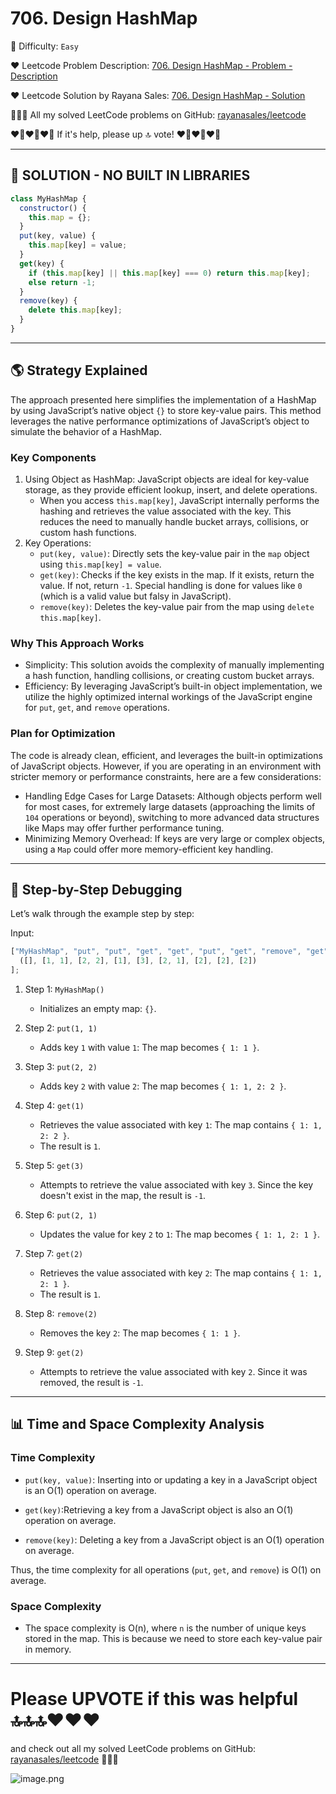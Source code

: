 # 706. Design HashMap

🌱 Difficulty: `Easy`

❤️ Leetcode Problem Description: [706. Design HashMap - Problem - Description](https://leetcode.com/problems/design-hashmap/description/)

❤️ Leetcode Solution by Rayana Sales: [706. Design HashMap - Solution](https://leetcode.com/problems/design-hashmap/solutions/5967370/javascript-15-lines-solution-no-built-in-libraries-beats-100)

💁🏻‍♀️ All my solved LeetCode problems on GitHub: [rayanasales/leetcode](https://github.com/rayanasales/leetcode)

❤️‍🔥❤️‍🔥❤️‍🔥 If it's help, please up 🔝 vote! ❤️‍🔥❤️‍🔥❤️‍🔥

---

## 🚀 SOLUTION - NO BUILT IN LIBRARIES

```javascript []
class MyHashMap {
  constructor() {
    this.map = {};
  }
  put(key, value) {
    this.map[key] = value;
  }
  get(key) {
    if (this.map[key] || this.map[key] === 0) return this.map[key];
    else return -1;
  }
  remove(key) {
    delete this.map[key];
  }
}
```

---

## 🌎 Strategy Explained

The approach presented here simplifies the implementation of a HashMap by using JavaScript’s native object `{}` to store key-value pairs. This method leverages the native performance optimizations of JavaScript’s object to simulate the behavior of a HashMap.

### Key Components

1. Using Object as HashMap: JavaScript objects are ideal for key-value storage, as they provide efficient lookup, insert, and delete operations.
   - When you access `this.map[key]`, JavaScript internally performs the hashing and retrieves the value associated with the key. This reduces the need to manually handle bucket arrays, collisions, or custom hash functions.
2. Key Operations:
   - `put(key, value)`: Directly sets the key-value pair in the `map` object using `this.map[key] = value`.
   - `get(key)`: Checks if the key exists in the map. If it exists, return the value. If not, return `-1`. Special handling is done for values like `0` (which is a valid value but falsy in JavaScript).
   - `remove(key)`: Deletes the key-value pair from the map using `delete this.map[key]`.

### Why This Approach Works

- Simplicity: This solution avoids the complexity of manually implementing a hash function, handling collisions, or creating custom bucket arrays.
- Efficiency: By leveraging JavaScript’s built-in object implementation, we utilize the highly optimized internal workings of the JavaScript engine for `put`, `get`, and `remove` operations.

### Plan for Optimization

The code is already clean, efficient, and leverages the built-in optimizations of JavaScript objects. However, if you are operating in an environment with stricter memory or performance constraints, here are a few considerations:

- Handling Edge Cases for Large Datasets: Although objects perform well for most cases, for extremely large datasets (approaching the limits of `104` operations or beyond), switching to more advanced data structures like Maps may offer further performance tuning.
- Minimizing Memory Overhead: If keys are very large or complex objects, using a `Map` could offer more memory-efficient key handling.

---

## 🔎 Step-by-Step Debugging

Let’s walk through the example step by step:

Input:

```javascript []
["MyHashMap", "put", "put", "get", "get", "put", "get", "remove", "get"][
  ([], [1, 1], [2, 2], [1], [3], [2, 1], [2], [2], [2])
];
```

1. Step 1: `MyHashMap()`

   - Initializes an empty map: `{}`.

2. Step 2: `put(1, 1)`

   - Adds key `1` with value `1`: The map becomes `{ 1: 1 }`.

3. Step 3: `put(2, 2)`

   - Adds key `2` with value `2`: The map becomes `{ 1: 1, 2: 2 }`.

4. Step 4: `get(1)`

   - Retrieves the value associated with key `1`: The map contains `{ 1: 1, 2: 2 }`.
   - The result is `1`.

5. Step 5: `get(3)`

   - Attempts to retrieve the value associated with key `3`. Since the key doesn't exist in the map, the result is `-1`.

6. Step 6: `put(2, 1)`

   - Updates the value for key `2` to `1`: The map becomes `{ 1: 1, 2: 1 }`.

7. Step 7: `get(2)`

   - Retrieves the value associated with key `2`: The map contains `{ 1: 1, 2: 1 }`.
   - The result is `1`.

8. Step 8: `remove(2)`

   - Removes the key `2`: The map becomes `{ 1: 1 }`.

9. Step 9: `get(2)`
   - Attempts to retrieve the value associated with key `2`. Since it was removed, the result is `-1`.

---

## 📊 Time and Space Complexity Analysis

### Time Complexity

- `put(key, value)`: Inserting into or updating a key in a JavaScript object is an O(1) operation on average.

- `get(key)`:Retrieving a key from a JavaScript object is also an O(1) operation on average.

- `remove(key)`: Deleting a key from a JavaScript object is an O(1) operation on average.

Thus, the time complexity for all operations (`put`, `get`, and `remove`) is O(1) on average.

### Space Complexity

- The space complexity is O(n), where `n` is the number of unique keys stored in the map. This is because we need to store each key-value pair in memory.

---

# Please UPVOTE if this was helpful 🔝🔝🔝❤️❤️❤️

and check out all my solved LeetCode problems on GitHub: [rayanasales/leetcode](https://github.com/rayanasales/leetcode) 🤙😚🤘

![image.png](https://assets.leetcode.com/users/images/57bce3b1-56e2-4c20-9cdf-b61fef26b93b_1725494158.6252415.png)
